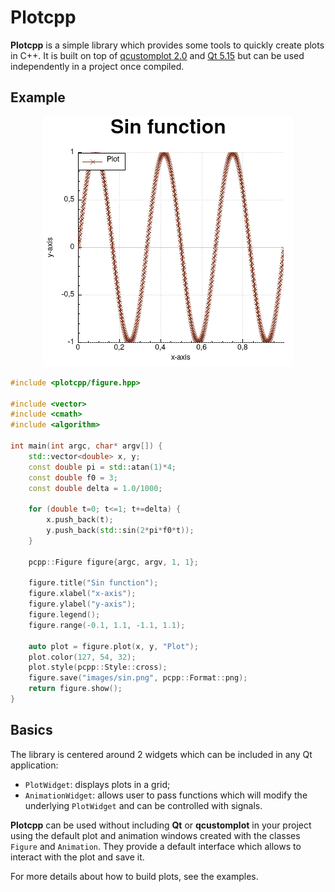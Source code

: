 # Plotcpp

**Plotcpp** is a simple library which provides some tools to quickly create plots in C++. It is built
on top of [qcustomplot 2.0](www.qcustomplot.com) and [Qt 5.15](qt.io/) but can be used
independently in a project once compiled.

## Example

<center>
	<img src="./images/sin.png" alt="foo"/>
</center>

```cpp
#include <plotcpp/figure.hpp>

#include <vector>
#include <cmath>
#include <algorithm>

int main(int argc, char* argv[]) {
	std::vector<double> x, y;
	const double pi = std::atan(1)*4;
	const double f0 = 3;
	const double delta = 1.0/1000;

	for (double t=0; t<=1; t+=delta) {
		x.push_back(t);
		y.push_back(std::sin(2*pi*f0*t));
	}

	pcpp::Figure figure{argc, argv, 1, 1};

	figure.title("Sin function");
	figure.xlabel("x-axis");
	figure.ylabel("y-axis");
	figure.legend();
	figure.range(-0.1, 1.1, -1.1, 1.1);

	auto plot = figure.plot(x, y, "Plot");
	plot.color(127, 54, 32);
	plot.style(pcpp::Style::cross);
	figure.save("images/sin.png", pcpp::Format::png);
	return figure.show();
}
```

## Basics

The library is centered around 2 widgets which can be included in any Qt application:

* `PlotWidget`: displays plots in a grid;
* `AnimationWidget`: allows user to pass functions which will modify the underlying `PlotWidget` and can be controlled with signals.

**Plotcpp** can be used without including **Qt** or **qcustomplot** in your
project using the default plot and animation windows created with the classes
`Figure` and `Animation`. They provide a default interface which allows to
interact with the plot and save it.

For more details about how to build plots, see the examples.
